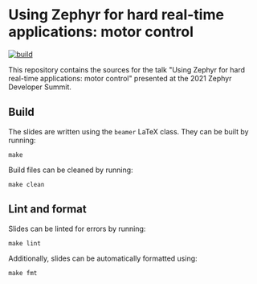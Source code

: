 # Using Zephyr for hard real-time applications: motor control

[![build](https://github.com/teslabs/spinner-zds-2021/actions/workflows/build.yml/badge.svg)](https://github.com/teslabs/spinner-zds-2021/actions/workflows/build.yml)

This repository contains the sources for the talk "Using Zephyr for hard
real-time applications: motor control" presented at the 2021 Zephyr Developer
Summit.

## Build

The slides are written using the `beamer` LaTeX class. They can be built
by running:

```shell
make
```

Build files can be cleaned by running:

```shell
make clean
```

## Lint and format

Slides can be linted for errors by running:

```shell
make lint
```

Additionally, slides can be automatically formatted using:

```shell
make fmt
```
